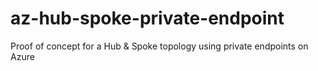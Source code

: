 # az-hub-spoke-private-endpoint
Proof of concept for a Hub &amp; Spoke topology using private endpoints on Azure
